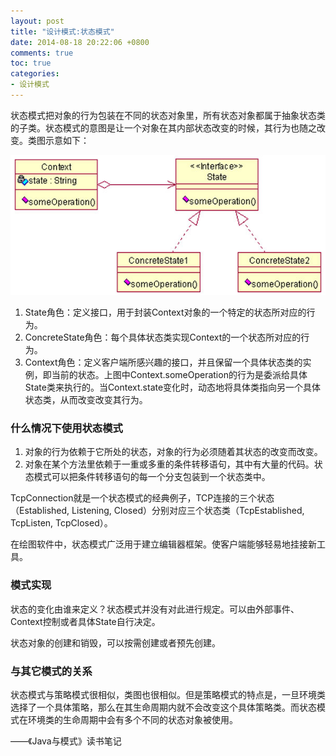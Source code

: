 ```yaml
---
layout: post
title: "设计模式:状态模式"
date: 2014-08-18 20:22:06 +0800
comments: true
toc: true
categories: 
- 设计模式
---
```

状态模式把对象的行为包装在不同的状态对象里，所有状态对象都属于抽象状态类的子类。状态模式的意图是让一个对象在其内部状态改变的时候，其行为也随之改变。类图示意如下：

![image](/myresource/images/image_blog_20140818_224041.jpg)

<!--more-->

1. State角色：定义接口，用于封装Context对象的一个特定的状态所对应的行为。
2. ConcreteState角色：每个具体状态类实现Context的一个状态所对应的行为。
3. Context角色：定义客户端所感兴趣的接口，并且保留一个具体状态类的实例，即当前的状态。上图中Context.someOperation的行为是委派给具体State类来执行的。当Context.state变化时，动态地将具体类指向另一个具体状态类，从而改变改变其行为。

### 什么情况下使用状态模式
1. 对象的行为依赖于它所处的状态，对象的行为必须随着其状态的改变而改变。
2. 对象在某个方法里依赖于一重或多重的条件转移语句，其中有大量的代码。状态模式可以把条件转移语句的每一个分支包装到一个状态类中。

TcpConnection就是一个状态模式的经典例子，TCP连接的三个状态（Established, Listening, Closed）分别对应三个状态类（TcpEstablished, TcpListen, TcpClosed）。

在绘图软件中，状态模式广泛用于建立编辑器框架。使客户端能够轻易地挂接新工具。

### 模式实现
状态的变化由谁来定义？状态模式并没有对此进行规定。可以由外部事件、Context控制或者具体State自行决定。

状态对象的创建和销毁，可以按需创建或者预先创建。

### 与其它模式的关系
状态模式与策略模式很相似，类图也很相似。但是策略模式的特点是，一旦环境类选择了一个具体策略，那么在其生命周期内就不会改变这个具体策略类。而状态模式在环境类的生命周期中会有多个不同的状态对象被使用。

——《Java与模式》读书笔记

